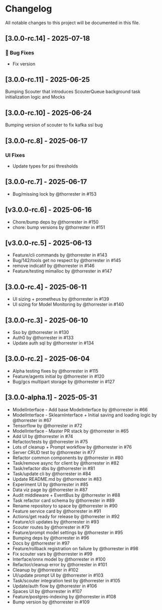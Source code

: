 # Changelog

All notable changes to this project will be documented in this file.

## [3.0.0-rc.14] - 2025-07-18

### 🐛 Bug Fixes

- Fix version

## [3.0.0-rc.11] - 2025-06-25

Bumping Scouter that introduces ScouterQueue background task initialization logic and Mocks

## [3.0.0-rc.10] - 2025-06-24

Bumping version of scouter to fix kafka ssl bug

## [3.0.0-rc.8] - 2025-06-17

### UI Fixes

- Update types for psi thresholds

## [3.0.0-rc.7] - 2025-06-17

- Bug/missing lock by @thorrester in #153

## [v3.0.0-rc.6] - 2025-06-16

- Chore/bump deps by @thorrester in #150
- chore: bump versions by @thorrester in #151

## [v3.0.0-rc.5] - 2025-06-13

- Feature/cli commands by @thorrester in #143
- Bug/142/tools get no respect by @thorrester in #145
- remove indicatif by @thorrester in #146
- Feature/testing mimalloc by @thorrester in #147

## [3.0.0-rc.4] - 2025-06-11

- UI sizing + prometheus by @thorrester in #139
- UI sizing for Model Monitoring by @thorrester in #140

## [3.0.0-rc.3] - 2025-06-10

- Sso by @thorrester in #130
- Auth0 by @thorrester in #133
- Update auth sql by @thorrester in #134

## [3.0.0-rc.2] - 2025-06-04

- Alpha testing fixes by @thorrester in #115
- Feature/agents initial by @thorrester in #120
- Bug/gcs multipart storage by @thorrester in #127


## [3.0.0-alpha.1] - 2025-05-31

- ModelInterface - Add base ModelInterface by @thorrester in #66
- ModelInterface - SklearnInterface + Initial saving and loading logic by @thorrester in #67
- Tensorflow by @thorrester in #72
- ModelInterface - Master PR stack by @thorrester in #65
- Add UI by @thorrester in #74
- Refactor/tests by @thorrester in #75
- Lots of cleanup + Prompt workflow by @thorrester in #76
- Server CRUD test by @thorrester in #77
- Refactor common components by @thorrester in #80
- Task/remove async for client by @thorrester in #82
- Task/refactor dbs by @thorrester in #81
- Task/update cli by @thorrester in #84
- Update README.md by @thorrester in #83
- Experiment UI by @thorrester in #85
- Data viz page by @thorrester in #87
- Audit middleware + EventBus by @thorrester in #88
- Task refactor card schema by @thorrester in #89
- Rename repository to space by @thorrester in #90
- Feature service card by @thorrester in #91
- Actions/get ready for release by @thorrester in #92
- Feature/cli updates by @thorrester in #93
- Scouter routes by @thorrester in #79
- Feature/prompt model settings by @thorrester in #95
- Bumping deps by @thorrester in #96
- Docs by @thorrester in #97
- Feature/rollback registration on failure by @thorrester in #98
- Fix scouter vars by @thorrester in #99
- Interface/onnx model by @thorrester in #100
- Refactor/cleanup error by @thorrester in #101
- Cleanup by @thorrester in #102
- UI/update prompt UI by @thorrester in #103
- Task/scouter integration test by @thorrester in #105
- Update/auth flow by @thorrester in #106
- Spaces UI by @thorrester in #107
- Feature/postgres-indexing by @thorrester in #108
- Bump version by @thorrester in #109